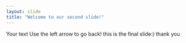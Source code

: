```yaml
---
layout: slide
title: "Welcome to our second slide!"
---
```

Your text
Use the left arrow to go back!
this is the final slide:)
thank you
